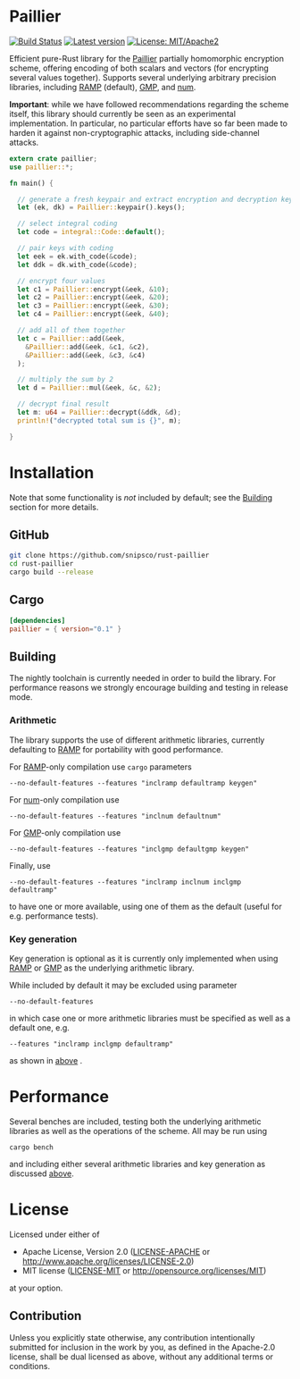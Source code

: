 # Paillier

[![Build Status](https://travis-ci.org/snipsco/rust-paillier.svg)](https://travis-ci.org/snipsco/rust-paillier)
[![Latest version](https://img.shields.io/crates/v/paillier.svg)](https://img.shields.io/crates/v/paillier.svg)
[![License: MIT/Apache2](https://img.shields.io/badge/license-MIT%2fApache2-blue.svg)](https://img.shields.io/badge/license-MIT%2fApache2-blue.svg)

Efficient pure-Rust library for the [Paillier](https://en.wikipedia.org/wiki/Paillier_cryptosystem) partially homomorphic encryption scheme, offering encoding of both scalars and vectors (for encrypting several values together).
Supports several underlying arbitrary precision libraries, including [RAMP](https://github.com/Aatch/ramp) (default), [GMP](https://github.com/fizyk20/rust-gmp), and [num](https://github.com/rust-num/num).

**Important**: while we have followed recommendations regarding the scheme itself, this library should currently be seen as an experimental implementation. In particular, no particular efforts have so far been made to harden it against non-cryptographic attacks, including side-channel attacks.


```rust
extern crate paillier;
use paillier::*;

fn main() {

  // generate a fresh keypair and extract encryption and decryption keys
  let (ek, dk) = Paillier::keypair().keys();

  // select integral coding
  let code = integral::Code::default();

  // pair keys with coding
  let eek = ek.with_code(&code);
  let ddk = dk.with_code(&code);

  // encrypt four values
  let c1 = Paillier::encrypt(&eek, &10);
  let c2 = Paillier::encrypt(&eek, &20);
  let c3 = Paillier::encrypt(&eek, &30);
  let c4 = Paillier::encrypt(&eek, &40);

  // add all of them together
  let c = Paillier::add(&eek,
    &Paillier::add(&eek, &c1, &c2),
    &Paillier::add(&eek, &c3, &c4)
  );

  // multiply the sum by 2
  let d = Paillier::mul(&eek, &c, &2);

  // decrypt final result
  let m: u64 = Paillier::decrypt(&ddk, &d);
  println!("decrypted total sum is {}", m);

}
```


# Installation

Note that some functionality is *not* included by default; see the [Building](#building) section for more details.

## GitHub
```bash
git clone https://github.com/snipsco/rust-paillier
cd rust-paillier
cargo build --release
```

## Cargo
```toml
[dependencies]
paillier = { version="0.1" }
```


## Building

The nightly toolchain is currently needed in order to build the library. For performance reasons we strongly encourage building and testing in release mode.

### Arithmetic

The library supports the use of different arithmetic libraries, currently defaulting to [RAMP](https://github.com/Aatch/ramp) for portability with good performance.

For [RAMP](https://github.com/Aatch/ramp)-only compilation use `cargo` parameters
```
--no-default-features --features "inclramp defaultramp keygen"
```

For [num](https://github.com/rust-num/num)-only compilation use
```
--no-default-features --features "inclnum defaultnum"
```

For [GMP](https://github.com/fizyk20/rust-gmp)-only compilation use
```
--no-default-features --features "inclgmp defaultgmp keygen"
```

Finally, use
```
--no-default-features --features "inclramp inclnum inclgmp defaultramp"
```
to have one or more available, using one of them as the default (useful for e.g. performance tests).

### Key generation

Key generation is optional as it is currently only implemented when using [RAMP](https://github.com/Aatch/ramp) or [GMP](https://github.com/fizyk20/rust-gmp) as the underlying arithmetic library.

While included by default it may be excluded using parameter
```
--no-default-features
```
in which case one or more arithmetic libraries must be specified as well as a default one, e.g.
```
--features "inclramp inclgmp defaultramp"
```
as shown in [above](#arithmetic) .




# Performance

Several benches are included, testing both the underlying arithmetic libraries as well as the operations of the scheme. All may be run using
```
cargo bench
```
and including either several arithmetic libraries and key generation as discussed [above](#building).

# License

Licensed under either of

 * Apache License, Version 2.0 ([LICENSE-APACHE](LICENSE-APACHE) or http://www.apache.org/licenses/LICENSE-2.0)
 * MIT license ([LICENSE-MIT](LICENSE-MIT) or http://opensource.org/licenses/MIT)

at your option.

## Contribution

Unless you explicitly state otherwise, any contribution intentionally submitted
for inclusion in the work by you, as defined in the Apache-2.0 license, shall
be dual licensed as above, without any additional terms or conditions.
 
